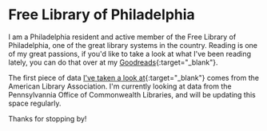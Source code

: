 # Free Library of Philadelphia

I am a Philadelphia resident and active member of the Free Library of Philadelphia, one of the great library systems in the country. Reading is one of my great passions, if you'd like to take a look at what I've been reading lately, you can do that over at my [Goodreads](https://www.goodreads.com/user/show/146171501-josh-iden){:target="_blank"}. 

The first piece of data [I've taken a look at](https://josh1den.github.io/Free-Library/free_library_stats.html){:target="_blank"} comes from the American Library Association. I'm currently looking at data from the Pennsylvannia Office of Commonwealth Libraries, and will be updating this space regularly. 

Thanks for stopping by! 
